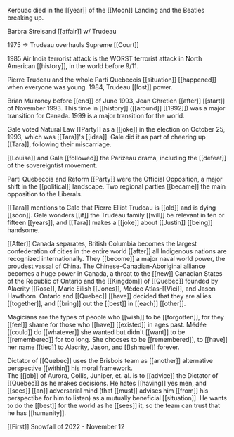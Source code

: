 Kerouac died in the [[year]] of the [[Moon]] Landing and the Beatles breaking up.  
  
Barbra Streisand [[affair]] w/ Trudeau  
  
1975 -> Trudeau overhauls Supreme [[Court]]  
  
1985 Air India terrorist attack is the WORST terrorist attack in North American [[history]], in the world before 9/11.  
  
Pierre Trudeau and the whole Parti Quebecois [[situation]] [[happened]] when everyone was young. 1984, Trudeau [[lost]] power.  
  
Brian Mulroney before [[end]] of June 1993, Jean Chretien [[after]] [[start]] of November 1993. This time in [[history]] ([[around]] [[1992]]) was a major transition for Canada. 1999 is a major transition for the world.  
  
Gale voted Natural Law [[Party]] as a [[joke]] in the election on October 25, 1993, which was [[Tara]]'s [[idea]]. Gale did it as part of cheering up [[Tara]], following their miscarriage.  
  
[[Louise]] and Gale [[followed]] the Parizeau drama, including the [[defeat]] of the sovereigntist movement.  
  
Parti Quebecois and Reform [[Party]] were the Official Opposition, a major shift in the [[political]] landscape. Two regional parties [[became]] the main opposition to the Liberals.  
  
[[Tara]] mentions to Gale that Pierre Elliot Trudeau is [[old]] and is dying [[soon]]. Gale wonders [[if]] the Trudeau family [[will]] be relevant in ten or fifteen [[years]], and [[Tara]] makes a [[joke]] about [[Justin]] [[being]] handsome.  
  
[[After]] Canada separates, British Columbia becomes the largest confederation of cities in the entire world [[after]] all Indigenous nations are recognized internationally. They [[become]] a major naval world power, the proudest vassal of China. The Chinese-Canadian-Aboriginal alliance becomes a huge power in Canada, a threat to the [[new]] Canadian States of the Republic of Ontario and the [[Kingdom]] of [[Quebec]] founded by Alacrity [[Rose]], Marie Eilish [[Jones]], Médée Atlas-[[Vici]], and Jason Hawthorn. Ontario and [[Quebec]] [[have]] decided that they are allies [[together]], and [[bring]] out the [[best]] in [[each]] [[other]].  
  
Magicians are the types of people who [[wish]] to be [[forgotten]], for they [[feel]] shame for those who [[have]] [[existed]] in ages past. Médée [[could]] do [[whatever]] she wanted but didn't [[want]] to be [[remembered]] for too long. She chooses to be [[remembered]], to [[have]] her name [[tied]] to Alacrity, Jason, and [[Ishmael]] forever.  
  
Dictator of [[Quebec]] uses the Brisbois team as [[another]] alternative perspective [[within]] his moral framework.  
The [[job]] of Aurora, Collis, Juniper, et. al. is to [[advice]] the Dictator of [[Quebec]] as he makes decisions. He hates [[having]] yes men, and [[sees]] [[an]] adversarial mind (that [[must]] advises him [[from]] his perspectibe for him to listen) as a mutually beneficial [[situation]]. He wants to do the [[best]] for the world as he [[sees]] it, so the team can trust that he has [[humanity]].  
  
[[First]] Snowfall of 2022 - November 12